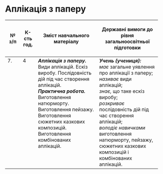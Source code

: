 # Аплікація з паперу

<table>
<thead>
  <tr>
    <th width="10%" align="center"><p>№ з/п</p></td>
    <th width="10%" align="center"><p>К-сть год.</p></td>
    <th width="40%" align="center"><p>Зміст навчального матеріалу</p></td>
    <th width="60%" align="center"><p>Державні вимоги до рівня загальноосвітньої підготовки</p></td>
  </tr>
</thead>
<tbody>
  <tr>
    <td width="10%" style="vertical-align:top !important;">
7.</td>
    <td width="10%" style="vertical-align:top !important;">
4</td>
    <td width="40%" style="vertical-align:top !important;">
<b><i>Аплікація з паперу.</i></b> Види аплікацій. Ескіз виробу. Послідовність дій під час створення аплікацій.<br>
<b><i>Практична робота.</i></b> Виготовлення натюрморту.<br>
Виготовлення пейзажу.<br>
Виготовлення сюжетних казкових композицій.<br>
Виготовлення комбінованих аплікацій.<br></td>
    <td width="60%" style="vertical-align:top !important;">
<i><b>Учень (учениця):</b></i><br>
<i>має</i> загальне уявлення про аплікації з паперу;<br>
<i>називає</i> види аплікацій;<br>
<i>знає,</i> що таке ескіз виробу;<br>
<i>розкриває</i> послідовність дій під час створення аплікацій;<br>
<i>володіє навичками</i> виготовлення натюрморту, пейзажу, сюжетних казкових композицій і комбінованих аплікацій.<br></td>
  </tr>
</tbody>
</table>